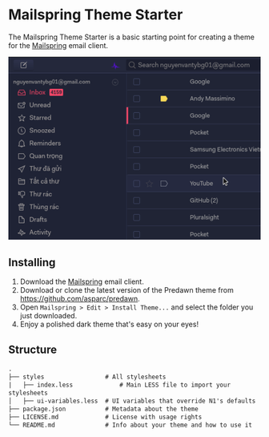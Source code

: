 # Mailspring Theme Starter

The Mailspring Theme Starter is a basic starting point for creating a theme for
the [Mailspring](http://www.getmailspring.com/) email client.

<img src="./screenshot/Tokyo-night.png"/>

## Installing

1. Download the [Mailspring](https://getmailspring.com/) email client.
2. Download or clone the latest version of the Predawn theme from <https://github.com/asparc/predawn>.
3. Open `Mailspring > Edit > Install Theme...` and select the folder you just downloaded.
4. Enjoy a polished dark theme that's easy on your eyes!

## Structure

```
.
├── styles                 # All stylesheets
|   ├── index.less             # Main LESS file to import your stylesheets
│   ├── ui-variables.less  # UI variables that override N1's defaults
├── package.json           # Metadata about the theme
├── LICENSE.md             # License with usage rights
└── README.md              # Info about your theme and how to use it
```

